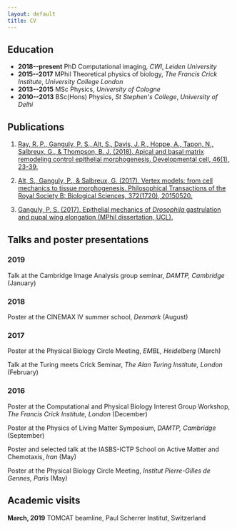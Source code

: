 ```yaml
---
layout: default
title: CV
---
```

## Education ##
* __2018--present__ PhD Computational imaging, _CWI_, _Leiden University_
* __2015--2017__ MPhil Theoretical physics of biology, _The Francis Crick Institute_, _University College London_
* __2013--2015__ MSc Physics, _University of Cologne_
* __2010--2013__ BSc(Hons) Physics, _St Stephen's College_, _University of Delhi_

## Publications ##
1. [Ray, R. P., Ganguly, P. S., Alt, S., Davis, J. R., Hoppe, A., Tapon, N., Salbreux, G., & Thompson, B. J. (2018). Apical and basal matrix remodeling control epithelial morphogenesis. Developmental cell, 46(1), 23-39.](https://www.sciencedirect.com/science/article/pii/S153458071830460X)

1. [Alt, S., Ganguly, P., & Salbreux, G. (2017). Vertex models: from cell mechanics to tissue morphogenesis. Philosophical Transactions of the Royal Society B: Biological Sciences, 372(1720), 20150520.](https://royalsocietypublishing.org/doi/full/10.1098/rstb.2015.0520)

1. [Ganguly, P. S. (2017). Epithelial mechanics of _Drosophila_ gastrulation and pupal wing elongation (MPhil dissertation, UCL).](http://discovery.ucl.ac.uk/10024990/)

## Talks and poster presentations ##

### 2019 ###
Talk at the Cambridge Image Analysis group seminar, _DAMTP, Cambridge_ (January)

### 2018 ###
Poster at the CINEMAX IV summer school, _Denmark_ (August)

### 2017 ###
Poster at the Physical Biology Circle Meeting, _EMBL, Heidelberg_ (March)

Talk at the Turing meets Crick Seminar, _The Alan Turing Institute, London_ (February)

### 2016 ###
Poster at the Computational and Physical Biology Interest Group Workshop, _The Francis Crick Institute, London_ (December)

Poster at the Physics of Living Matter Symposium, _DAMTP, Cambridge_ (September)

Poster and selected talk at the IASBS-ICTP School on Active Matter
and Chemotaxis, _Iran_ (May)

Poster at the Physical Biology Circle Meeting, _Institut Pierre-Gilles de Gennes, Paris_ (May)

## Academic visits ##

__March, 2019__ TOMCAT beamline, Paul Scherrer Institut, Switzerland 
